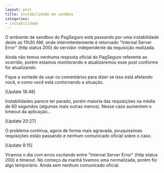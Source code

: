 ```yaml
---
layout: post
title: Instabilidade em sandbox
categories:
- instabilidade
---
```


O ambiente de sandbox do PagSeguro está passando por uma instabilidade deste as 11h30 AM, onde intermitentemente é retornado "Internal Server Error" (http status 200) do servidor independente da requisição realizada.
  
<!--more-->

Ainda não temos nenhuma resposta oficial do PagSeguro referente ao ocorrido, porém estamos monitorando e atualizaremos esse post conforme for atualizando.

Fique a vontade de usar os comentários para dizer se isso está afetando você, e como você está contornando a situação.

[Update 18:48]

Instabilidades parece ter parado, porém maioria das requisições na média de 60 segundos (algumas mais outras menos). Nesse caso aumentem o timeout da aplicação...

[Update 20:27]

O problema continua, agora de forma mais agravada, pouquissimas requisições estão passando e nenhum comunicado oficial sobre o caso.

[Update 9:15]

Viramos o dia com erros oscilando entre "Internal Server Error" (http status 200) e timeout. No começo da manhã tivemos uma normalizada, porém foi algo temporário. Ainda sem nenhum comunicado oficial.
